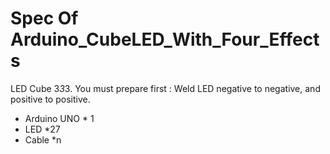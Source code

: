 # Spec Of Arduino_CubeLED_With_Four_Effects

LED Cube 3*3*3.
You must prepare first :
Weld LED negative to negative, and positive to positive. 

+ Arduino UNO * 1
+ LED 		  *27
+ Cable 	  *n
